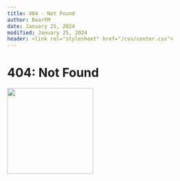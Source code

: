 ```yaml
---
title: 404 - Not Found
author: BearFM
date: January 25, 2024
modified: January 25, 2024
header: <link rel="stylesheet" href="/css/center.css">
---
```


# 404: Not Found

[<img src="/xertun.webp" width="200" height="200" />](xertun.webp)